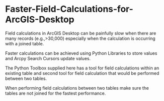 # Faster-Field-Calculations-for-ArcGIS-Desktop
Field calculations in ArcGIS Desktop can be painfully slow when there are many records (e.g.,>30,000) especially when the calculation is occurring with a joined table.

Faster calculations can be achieved using Python Libraries to store values and Arcpy Search Cursors update values.

The Python Toolbox supplied here has a tool for field calculations within an existing table and second tool for field calculation that would be performed between two tables. 

When performing field calculations between two tables make sure the tables are not joined for the fastest performance. 
